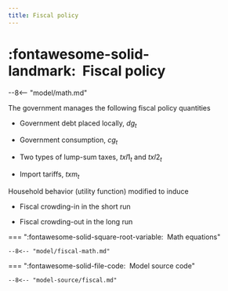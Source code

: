 ```yaml
---
title: Fiscal policy
---
```


# :fontawesome-solid-landmark:  Fiscal policy

--8<-- "model/math.md"

The government manages the following fiscal policy quantities

* Government debt placed locally, $dg_t$

* Government consumption, $cg_t$

* Two types of lump-sum taxes, $txl1_t$ and $txl2_t$

* Import tariffs, $txm_t$


Household behavior (utility function) modified to induce

* Fiscal crowding-in in the short run

* Fiscal crowding-out in the long run


=== ":fontawesome-solid-square-root-variable:  Math equations"

    --8<-- "model/fiscal-math.md"


=== ":fontawesome-solid-file-code:  Model source code"

    --8<-- "model-source/fiscal.md"


